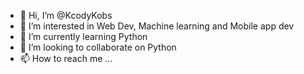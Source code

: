 - 👋 Hi, I’m @KcodyKobs
- 👀 I’m interested in Web Dev, Machine learning and Mobile app dev
- 🌱 I’m currently learning Python
- 💞️ I’m looking to collaborate on Python
- 📫 How to reach me ...

<!---
KcodyKobs/KcodyKobs is a ✨ special ✨ repository because its `README.md` (this file) appears on your GitHub profile.
You can click the Preview link to take a look at your changes.
--->
